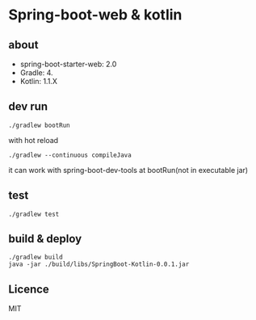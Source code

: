
# Spring-boot-web & kotlin

## about

- spring-boot-starter-web: 2.0
- Gradle: 4.
- Kotlin: 1.1.X

## dev run

```
./gradlew bootRun
```

with hot reload

```
./gradlew --continuous compileJava
```

it can work with spring-boot-dev-tools at bootRun(not in executable jar)

## test

```
./gradlew test
```

## build & deploy

```
./gradlew build
java -jar ./build/libs/SpringBoot-Kotlin-0.0.1.jar
```

## Licence

MIT